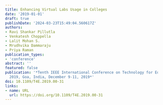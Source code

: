 ```yaml
---
title: Enhancing Virtual Labs Usage in Colleges
date: '2019-01-01'
draft: true
publishDate: '2024-03-23T15:49:04.560617Z'
authors:
- Ravi Shankar Pillutla
- Venkatesh Choppella
- Lalit Mohan S.
- Mrudhvika Dammaraju
- Priya Raman
publication_types:
- 'conference'
abstract: ''
featured: false
publication: '*Tenth IEEE International Conference on Technology for Education, T4E
  2019, Goa, India, December 9-11, 2019*'
doi: 10.1109/T4E.2019.00-31
links:
- name: URL
  url: https://doi.org/10.1109/T4E.2019.00-31
---
```


